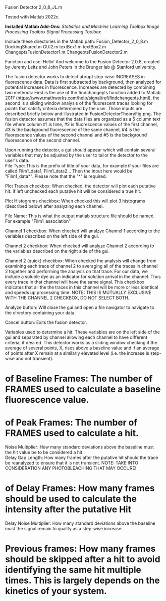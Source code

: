 Fusion Detector 2_0_8_JL.m

Tested with Matlab 2022c.

**Installed Matlab Add-Ons:**
*Statistics and Machine Learning Toolbox
Image Processing Toolbox
Signal Processing Toolbox*

Include these directories in the Matlab path:
Fusion_Detector_2_0_8.m
DockingShared.m
GUI2.m
textBox1.m
textBox2.m
ChangeptsFusionDetector1.m
ChangeptsFusionDetector2.m


Function and use:
Hello! And welcome to the Fusion Detector 2.0.8, created by Jeremy Leitz and John Peters in the Brunger lab @ Stanford university.

The fusion detector works to detect abrupt step-wise INCREASES in fluorescence data. Data is first subtracted by background, then analyzed for potential increases in fluorescence.  Increases are detected by combining two methods: First is the use of the findchangepts function added to Matlab 2017 (https://www.mathworks.com/help/signal/ref/findchangepts.html), the second is a sliding window analysis of the fluorescent traces looking for points that satisfy criteria determined by the user.  Those inputs are described briefly below and illustrated in FusionDetectorTheoryFig.png. The fusion detector assumes that the data files are organized as a 5 column text file where column #1 is time, #2 is fluorescence values of the first channel, #3 is the background fluorescence of the same channel, #4 is the fluorescence values of the second channel and #5 is the background fluorescence of the second channel. 

Upon running the detector, a gui should appear which will contain several variables that may be adjusted by the user to tailor the detector to the user's data.  
File Type: This is the prefix of title of your data, for example if your files are called Film1_data1, Film1_data2...  Then the input here would be "Film1_data*".  Please note that the "*" is required. 

Plot Traces checkbox:  When checked, the detector will plot each putative hit.  If left unchecked each putative hit will be considered a true hit. 

Plot Histograms checkbox: When checked this will plot 3 histograms (described below) after analyzing each channel. 

File Name:  This is what the output matlab structure file should be named.  For example "Film1_association"

Channel 1 checkbox: When checked will analzye Channel 1 according to the variables described on the left side of the gui.

Channel 2 checkbox: When checked will analyze Channel 2 according to the variables described on the right side of the gui. 

Channel 2 (quick) checkbox:  When checked the analysis will change from examining each trace of channel 2 to averaging all of the traces in channel 2 together and performing the analysis on that trace.  For our data, we include a soluble dye as an indicator for solution arrival in the channel.  Thus every trace in that channel will have the same signal.  This checkbox indicates that all the the traces in this channel will be more or less identical and speeds up processing time.  NOTE: THIS IS MUTUALLY EXCLUSIVE WITH THE CHANNEL 2 CHECKBOX, DO NOT SELECT BOTH.

Analyze button:  Will close the gui and open a file navigator to navigate to the directory containing your data.  

Cancel button: Exits the fusion detector.

Variables used to determine a hit:
These variables are on the left side of the gui and separated by channel allowing each channel to have different criteria, if desired.  This detector works as a sliding window checking if the average of several points, X, rises above a baseline value and if an average of points after X remain at a similarly elevated level (i.e. the increase is step-wise and not transient).
# of Baseline Frames: The number of FRAMES used to calculate a baseline fluorescence value.
# of Peak Frames: The number of FRAMES used to calculate a hit.
Noise Multiplier: How many standard deviations above the baseline must the hit value be to be considered a hit.   
Delay Gap Length:  How many frames after the putative hit should the trace be reanalyzed to ensure that it is not transient. NOTE: TAKE INTO CONSIDERATION ANY PHOTOBLEACHING THAT MAY OCCURE!

# of Delay Frames:  How many frames should be used to calculate the intensity after the putative Hit
Delay Noise Multiplier: How many standard deviations above the baseline must the signal remain to qualify as a step-wise increase. 
# Previous frames: How many frames should be skipped after a hit to avoid identifying the same hit multiple times. This is largely depends on the kinetics of your system. 
